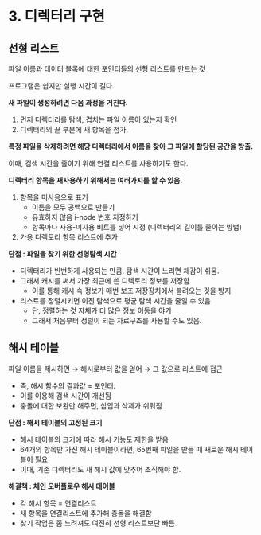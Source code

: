 # 3. 디렉터리 구현

## 선형 리스트

파일 이름과 데이터 블록에 대한 포인터들의 선형 리스트를 만드는 것

프로그램은 쉽지만 실행 시간이 길다.

**새 파일이 생성하려면 다음 과정을 거친다.**

1. 먼저 디렉터리를 탐색, 겹치는 파일 이름이 있는지 확인
2. 디렉터리의 끝 부분에 새 항목을 첨가.

**특정 파일을 삭제하려면 해당 디렉터리에서 이름을 찾아 그 파일에 할당된 공간을 방출.**

이때, 검색 시간을 줄이기 위해 연결 리스트를 사용하기도 한다.

**디렉터리 항목을 재사용하기 위해서는 여러가지를 할 수 있음.**

1. 항목을 미사용으로 표기
    - 이름을 모두 공백으로 만들기
    - 유효하지 않음 i-node 번호 지정하기
    - 항목마다 사용-미사용 비트를 넣어 지정 (디렉터리의 길이를 줄이는 방법)
2. 가용 디렉토리 항목 리스트에 추가

**단점 : 파일을 찾기 위한 선형탐색 시간**

- 디렉터리가 빈번하게 사용되는 만큼, 탐색 시간이 느리면 체감이 쉬움.
- 그래서 캐시를 써서 가장 최근에 쓴 디렉토리 정보를 저장함
    - 이를 통해 캐시 속 정보가 매번 보조 저장장치에서 불려오는 것을 방지
- 리스트를 정렬시키면 이진 탐색으로 평균 탐색 시간을 줄일 수 있음
    - 단, 정렬하는 것 자체가 더 많은 정보 이동을 야기
    - 그래서 처음부터 정렬이 되는 자료구조를 사용할 수도 있음.

## 해시 테이블

파일 이름을 제시하면 → 해시로부터 값을 얻어 → 그 값으로 리스트에 접근

- 즉, 해시 함수의 결과값 = 포인터.
- 이를 이용해 검색 시간이 개선됨
- 충돌에 대한 보완만 해주면, 삽입과 삭제가 쉬워짐

**단점 : 해시 테이블의 고정된 크기**

- 해시 테이블의 크기에 따라 해시 기능도 제한을 받음
- 64개의 항목만 가진 해시 테이블이라면, 65번째 파일을 만들 때 새로운 해시 테이블이 필요
- 이때, 기존 디렉터리도 새 해시 값에 맞추어 조직해야 함.

**해결책 : 체인 오버플로우 해시 테이블**

- 각 해시 항목 = 연결리스트
- 새 항목을 연결리스트에 추가해 충돌을 해결함
- 찾기 작업은 좀 느려져도 여전히 선형 리스트보단 빠름.